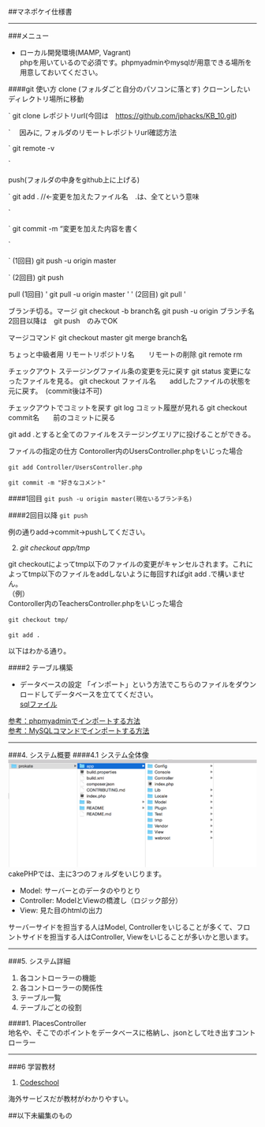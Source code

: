 ##マネポケイ仕様書
***
###メニュー

 
- ローカル開発環境(MAMP, Vagrant)  
phpを用いているので必須です。phpmyadminやmysqlが用意できる場所を用意しておいてください。



####git 使い方
clone (フォルダごと自分のパソコンに落とす)
クローンしたいディレクトリ場所に移動

`
git clone レポジトリurl(今回は　https://github.com/jphacks/KB_10.git)

`
　因みに,
フォルダのリモートレポジトリurl確認方法　

`
git remote -v

`

push(フォルダの中身をgithub上に上げる)

`
git add .  //←変更を加えたファイル名　.は、全てという意味

`

`
git commit -m “変更を加えた内容を書く

`

`
(1回目)
git push -u origin master

`
(2回目)
git push

pull 
(1回目)
'
git pull -u origin master
'
'
(2回目)
git pull
'

ブランチ切る。マージ
git checkout -b branch名
git push -u origin ブランチ名
2回目以降は　git push　のみでOK

マージコマンド
git checkout master
git merge branch名



ちょっと中級者用
リモートリポジトリ名　　リモートの削除
git remote rm 

チェックアウト
ステージングファイル条の変更を元に戻す
git status   変更になったファイルを見る。
git checkout ファイル名　　addしたファイルの状態を元に戻す。　(commit後は不可)

チェックアウトでコミットを戻す
git log  コミット履歴が見れる
git checkout commit名　　前のコミットに戻る


git add .とすると全てのファイルをステージングエリアに投げることができる。

ファイルの指定の仕方
Contoroller内のUsersController.phpをいじった場合  

`
git add Controller/UsersController.php
`

`
git commit -m "好きなコメント"
`

####1回目
`
git push -u origin master(現在いるブランチ名)
`

####2回目以降
`
git push
`

例の通りadd->commit->pushしてください。


2. _git checkout app/tmp_

git checkoutによってtmp以下のファイルの変更がキャンセルされます。これによってtmp以下のファイルをaddしないように毎回すればgit add .で構いません。  
（例）  
Contoroller内のTeachersController.phpをいじった場合  

`
git checkout tmp/ 
`

`
git add .
`

以下はわかる通り。


####2 テーブル構築
- データベースの設定
「インポート」という方法でこちらのファイルをダウンロードしてデータベースを立ててください。   
[sqlファイル](requirements.sql)  

[参考：phpmyadminでインポートする方法](http://www.dbonline.jp/phpmyadmin/export-import/index3.html)  
[参考：MySQLコマンドでインポートする方法](http://qiita.com/rato303/items/2e614f23e5feee150ffc)

***

###4. システム概要
####4.1 システム全体像
![files](README/files.png)
cakePHPでは、主に3つのフォルダをいじります。

- Model: サーバーとのデータのやりとり
- Controller: ModelとViewの橋渡し（ロジック部分）
- View: 見た目のhtmlの出力

サーバーサイドを担当する人はModel, Controllerをいじることが多くて、フロントサイドを担当する人はController, Viewをいじることが多いかと思います。

***

###5. システム詳細
1. 各コントローラーの機能
2. 各コントローラーの関係性
3. テーブル一覧
4. テーブルごとの役割

####1. PlacesController  
地名や、そこでのポイントをデータベースに格納し、jsonとして吐き出すコントローラー


***

###6 学習教材
1. [Codeschool](https://www.codeschool.com/)

海外サービスだが教材がわかりやすい。

##以下未編集のもの


